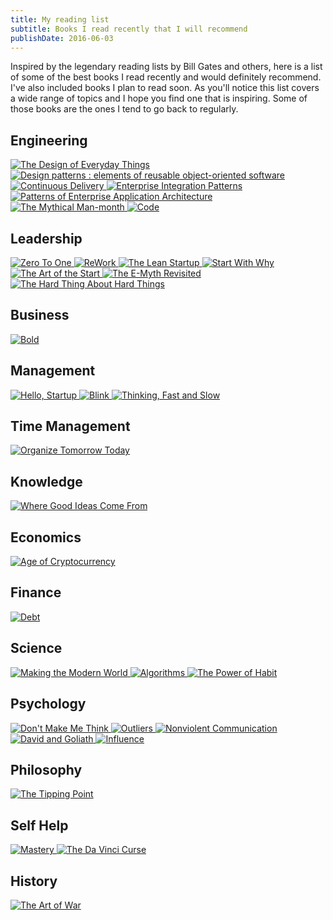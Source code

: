 ```yaml
---
title: My reading list
subtitle: Books I read recently that I will recommend
publishDate: 2016-06-03
---
```


Inspired by the legendary reading lists by Bill Gates and others, here is a list of some of the best books I read recently and would definitely recommend. I've also included books I plan to read soon. As you'll notice this list covers a wide range of topics and I hope you find one that is inspiring. Some of those books are the ones I tend to go back to regularly.

## Engineering

<div class="grid grid-cols-2 md:grid-cols-4 gap-6 my-8">
  <a href="https://www.amazon.co.uk/Design-Everyday-Things-revised-expanded/dp/0262525674" target="_blank" class="book-link">
    <img alt="The Design of Everyday Things" src="/img/books/The-Design-of-Everyday-Things.jpg" class="book-cover">
  </a>
  <a href="#" target="_blank" class="book-link">
    <img alt="Design patterns : elements of reusable object-oriented software" src="/img/books/Design-patterns-elements-of-reusable-object-oriented-software.jpg" class="book-cover">
  </a>
  <a href="#" target="_blank" class="book-link">
    <img alt="Continuous Delivery" src="/img/books/Continuous-Delivery.jpg" class="book-cover">
  </a>
  <a href="#" target="_blank" class="book-link">
    <img alt="Enterprise Integration Patterns" src="/img/books/Enterprise-Integration-Patterns.jpg" class="book-cover">
  </a>
  <a href="#" target="_blank" class="book-link">
    <img alt="Patterns of Enterprise Application Architecture" src="/img/books/Patterns-of-Enterprise-Application-Architecture.jpg" class="book-cover">
  </a>
  <a href="https://www.amazon.co.uk/Mythical-Man-month-Essays-Software-Engineering/dp/0201835959" target="_blank" class="book-link">
    <img alt="The Mythical Man-month" src="/img/books/The-Mythical-Man-month.jpg" class="book-cover">
  </a>
  <a href="https://www.amazon.co.uk/Code-Language-Computer-Hardware-Software/dp/0735611319" target="_blank" class="book-link">
    <img alt="Code" src="/img/books/Code.jpg" class="book-cover">
  </a>
</div>

## Leadership

<div class="grid grid-cols-2 md:grid-cols-4 gap-6 my-8">
  <a href="https://www.amazon.co.uk/Zero-One-Notes-Start-Future/dp/0753555204" target="_blank" class="book-link">
    <img alt="Zero To One" src="/img/books/Zero-To-One.jpeg" class="book-cover">
  </a>
  <a href="https://www.amazon.co.uk/ReWork-Change-Way-Work-Forever/dp/0091929784" target="_blank" class="book-link">
    <img alt="ReWork" src="/img/books/ReWork.jpeg" class="book-cover">
  </a>
  <a href="https://www.amazon.co.uk/Lean-Startup-Innovation-Successful-Businesses/dp/0670921602" target="_blank" class="book-link">
    <img alt="The Lean Startup" src="/img/books/The-Lean-Startup.jpg" class="book-cover">
  </a>
  <a href="https://www.amazon.co.uk/Start-Why-Leaders-Inspire-Everyone/dp/0241958229" target="_blank" class="book-link">
    <img alt="Start With Why" src="/img/books/Start-With-Why.jpg" class="book-cover">
  </a>
  <a href="https://www.amazon.co.uk/Art-Start-2-0-Time-Tested-Battle-Hardened/dp/0241187265" target="_blank" class="book-link">
    <img alt="The Art of the Start" src="/img/books/The-Art-of-the-Start-2.0.jpg" class="book-cover">
  </a>
  <a href="https://www.amazon.co.uk/E-Myth-Revisited-Small-Businesses-About/dp/0887307280" target="_blank" class="book-link">
    <img alt="The E-Myth Revisited" src="/img/books/The-E-Myth-Revisited.jpg" class="book-cover">
  </a>
  <a href="https://www.amazon.co.uk/Hard-Thing-About-Things-Building/dp/0062273205" target="_blank" class="book-link">
    <img alt="The Hard Thing About Hard Things" src="/img/books/The-Hard-Thing-About-Hard-Things.jpg" class="book-cover">
  </a>
</div>

## Business

<div class="grid grid-cols-2 md:grid-cols-4 gap-6 my-8">
  <a href="https://www.amazon.co.uk/Bold-Create-Wealth-Impact-World/dp/1476709564" target="_blank" class="book-link">
    <img alt="Bold" src="/img/books/Bold.jpeg" class="book-cover">
  </a>
</div>

## Management

<div class="grid grid-cols-2 md:grid-cols-4 gap-6 my-8">
  <a href="https://www.amazon.co.uk/Hello-Startup-Programmers-Building-Technologies/dp/1491909900" target="_blank" class="book-link">
    <img alt="Hello, Startup" src="/img/books/Hello-Startup.jpg" class="book-cover">
  </a>
  <a href="https://www.amazon.co.uk/Tipping-Point-Little-Things-Difference/dp/0349113467/" target="_blank" class="book-link">
    <img alt="Blink" src="/img/books/Blink.jpg" class="book-cover">
  </a>
  <a href="https://www.amazon.co.uk/Thinking-Fast-Slow-Daniel-Kahneman/dp/0141033576" target="_blank" class="book-link">
    <img alt="Thinking, Fast and Slow" src="/img/books/Thinking-Fast-and-Slow.jpg" class="book-cover">
  </a>
</div>

## Time Management

<div class="grid grid-cols-2 md:grid-cols-4 gap-6 my-8">
  <a href="https://www.amazon.co.uk/Organize-Tomorrow-Today-Optimize-Performance/dp/0738218693" target="_blank" class="book-link">
    <img alt="Organize Tomorrow Today" src="/img/books/Organize-Tomorrow-Today.jpg" class="book-cover">
  </a>
</div>

## Knowledge

<div class="grid grid-cols-2 md:grid-cols-4 gap-6 my-8">
  <a href="https://www.amazon.co.uk/Where-Good-Ideas-Come-Innovation/dp/0141033401" target="_blank" class="book-link">
    <img alt="Where Good Ideas Come From" src="/img/books/Where-Good-Ideas-Come-From.jpg" class="book-cover">
  </a>
</div>

## Economics

<div class="grid grid-cols-2 md:grid-cols-4 gap-6 my-8">
  <a href="https://www.amazon.co.uk/Age-Cryptocurrency-Bitcoin-Challenging-Economic/dp/1250065631" target="_blank" class="book-link">
    <img alt="Age of Cryptocurrency" src="/img/books/Age-of-Cryptocurrency.jpg" class="book-cover">
  </a>
</div>

## Finance

<div class="grid grid-cols-2 md:grid-cols-4 gap-6 my-8">
  <a href="https://www.amazon.co.uk/Debt-First-Years-David-Graeber/dp/1612194192" target="_blank" class="book-link">
    <img alt="Debt" src="/img/books/Debt.jpg" class="book-cover">
  </a>
</div>

## Science

<div class="grid grid-cols-2 md:grid-cols-4 gap-6 my-8">
  <a href="https://www.amazon.co.uk/Making-Modern-World-Materials-Dematerialization/dp/1119942535" target="_blank" class="book-link">
    <img alt="Making the Modern World" src="/img/books/Making-the-Modern-World.jpg" class="book-cover">
  </a>
  <a href="https://www.amazon.co.uk/dp/0262533057" target="_blank" class="book-link">
    <img alt="Algorithms" src="/img/books/Algorithms.jpg" class="book-cover">
  </a>
  <a href="https://www.amazon.co.uk/Power-Habit-Why-What-Change/dp/1847946240/" target="_blank" class="book-link">
    <img alt="The Power of Habit" src="/img/books/The-Power-of-Habit.jpg" class="book-cover">
  </a>
</div>

## Psychology

<div class="grid grid-cols-2 md:grid-cols-4 gap-6 my-8">
  <a href="https://www.amazon.co.uk/Dont-Make-Me-Think-Usability/dp/0321965515" target="_blank" class="book-link">
    <img alt="Don't Make Me Think" src="/img/books/Dont-Make-Me-Think.jpg" class="book-cover">
  </a>
  <a href="https://www.amazon.co.uk/Outliers-Story-Success-Malcolm-Gladwell/dp/0141036257" target="_blank" class="book-link">
    <img alt="Outliers" src="/img/books/Outliers.jpg" class="book-cover">
  </a>
  <a href="https://www.amazon.co.uk/Nonviolent-Communication-Language-Life-Guides/dp/189200528X" target="_blank" class="book-link">
    <img alt="Nonviolent Communication" src="/img/books/Nonviolent-Communication.jpg" class="book-cover">
  </a>
  <a href="https://www.amazon.co.uk/David-Goliath-Underdogs-Misfits-Battling/dp/0241959594" target="_blank" class="book-link">
    <img alt="David and Goliath" src="/img/books/David-and-Goliath.jpg" class="book-cover">
  </a>
  <a href="https://www.amazon.co.uk/Influence-Psychology-Robert-PhD-Cialdini/dp/006124189X" target="_blank" class="book-link">
    <img alt="Influence" src="/img/books/Influence.jpg" class="book-cover">
  </a>
</div>

## Philosophy

<div class="grid grid-cols-2 md:grid-cols-4 gap-6 my-8">
  <a href="https://www.amazon.co.uk/Tipping-Point-Little-Things-Difference/dp/0349113467/" target="_blank" class="book-link">
    <img alt="The Tipping Point" src="/img/books/The-Tipping-Point.jpg" class="book-cover">
  </a>
</div>

## Self Help

<div class="grid grid-cols-2 md:grid-cols-4 gap-6 my-8">
  <a href="https://www.amazon.co.uk/Mastery-Robert-Greene-Collection/dp/178125091X" target="_blank" class="book-link">
    <img alt="Mastery" src="/img/books/Mastery.jpg" class="book-cover">
  </a>
  <a href="https://www.amazon.co.uk/Vinci-CURSE-design-people-interests-talents/dp/1523244879" target="_blank" class="book-link">
    <img alt="The Da Vinci Curse" src="/img/books/The-Da-Vinci-Curse.jpg" class="book-cover">
  </a>
</div>

## History

<div class="grid grid-cols-2 md:grid-cols-4 gap-6 my-8">
  <a href="https://www.amazon.co.uk/Art-War-Sun-Tzu/dp/0981162614" target="_blank" class="book-link">
    <img alt="The Art of War" src="/img/books/The-Art-of-War.jpg" class="book-cover">
  </a>
</div>
